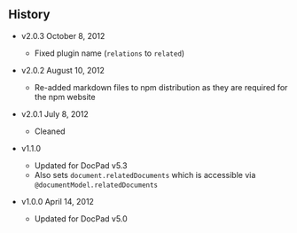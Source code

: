 ## History

- v2.0.3 October 8, 2012
	- Fixed plugin name (`relations` to `related`)

- v2.0.2 August 10, 2012
	- Re-added markdown files to npm distribution as they are required for the npm website

- v2.0.1 July 8, 2012
	- Cleaned

- v1.1.0
	- Updated for DocPad v5.3
	- Also sets `document.relatedDocuments` which is accessible via `@documentModel.relatedDocuments`

- v1.0.0 April 14, 2012
	- Updated for DocPad v5.0
